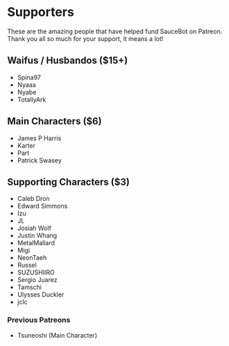 # Supporters

These are the amazing people that have helped fund SauceBot on Patreon. Thank you all so much for your support, it means a lot!

## Waifus / Husbandos ($15+)

* Spina97
* Nyaaa
* Nyabe
* TotallyArk

## Main Characters ($6)

* James P Harris
* Karter
* Part
* Patrick Swasey

## Supporting Characters ($3)

* Caleb Dron
* Edward Simmons
* Izu
* JL
* Josiah Wolf
* Justin Whang
* MetalMallard
* Migi
* NeonTaeh
* Russel
* SUZUSHIIRO
* Sergio Juarez
* Tamschi
* Ulysses Duckler
* jclc

### Previous Patreons

* Tsuneoshi (Main Character)
